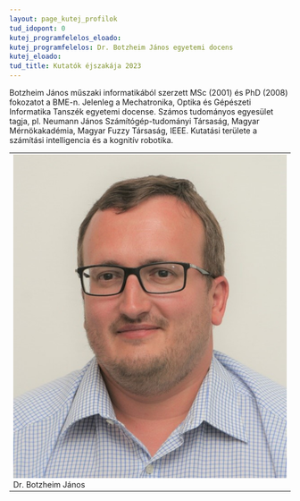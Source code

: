 ```yaml
---
layout: page_kutej_profilok
tud_idopont: 0
kutej_programfelelos_eloado: 
kutej_programfelelos: Dr. Botzheim János egyetemi docens 
kutej_eloado:
tud_title: Kutatók éjszakája 2023
---
```



Botzheim János műszaki informatikából szerzett MSc (2001) és PhD (2008) fokozatot a BME-n. Jelenleg a Mechatronika, Optika és Gépészeti Informatika Tanszék egyetemi docense. Számos tudományos egyesület tagja, pl. Neumann János Számítógép-tudományi Társaság, Magyar Mérnökakadémia, Magyar Fuzzy Társaság, IEEE. Kutatási területe a számítási intelligencia és a kognitív robotika.

 <table class="picture">
<tr>
<td>

<div class="gallery">
    <img src="images/botzheim_janos.jpg" max-width="250" max-height="200">
  <div class="desc">Dr. Botzheim János</div>
</div>

</td>
</tr>
</table>
